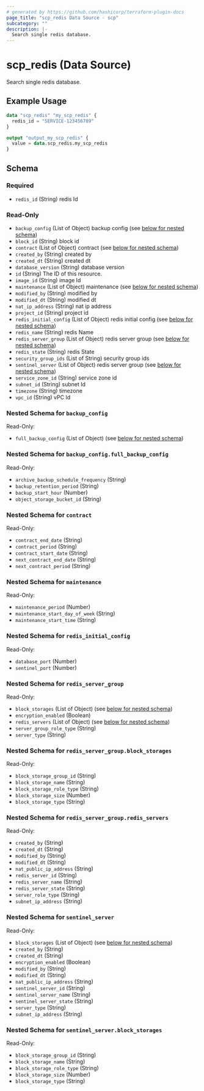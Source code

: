 ```yaml
---
# generated by https://github.com/hashicorp/terraform-plugin-docs
page_title: "scp_redis Data Source - scp"
subcategory: ""
description: |-
  Search single redis database.
---
```


# scp_redis (Data Source)

Search single redis database.

## Example Usage

```terraform
data "scp_redis" "my_scp_redis" {
  redis_id = "SERVICE-123456789"
}

output "output_my_scp_redis" {
  value = data.scp_redis.my_scp_redis
}
```

<!-- schema generated by tfplugindocs -->
## Schema

### Required

- `redis_id` (String) redis  Id

### Read-Only

- `backup_config` (List of Object) backup config (see [below for nested schema](#nestedatt--backup_config))
- `block_id` (String) block id
- `contract` (List of Object) contract (see [below for nested schema](#nestedatt--contract))
- `created_by` (String) created by
- `created_dt` (String) created dt
- `database_version` (String) database version
- `id` (String) The ID of this resource.
- `image_id` (String) image Id
- `maintenance` (List of Object) maintenance (see [below for nested schema](#nestedatt--maintenance))
- `modified_by` (String) modified by
- `modified_dt` (String) modified dt
- `nat_ip_address` (String) nat ip address
- `project_id` (String) project id
- `redis_initial_config` (List of Object) redis initial config (see [below for nested schema](#nestedatt--redis_initial_config))
- `redis_name` (String) redis  Name
- `redis_server_group` (List of Object) redis server group (see [below for nested schema](#nestedatt--redis_server_group))
- `redis_state` (String) redis  State
- `security_group_ids` (List of String) security group ids
- `sentinel_server` (List of Object) redis server group (see [below for nested schema](#nestedatt--sentinel_server))
- `service_zone_id` (String) service zone id
- `subnet_id` (String) subnet Id
- `timezone` (String) timezone
- `vpc_id` (String) vPC Id

<a id="nestedatt--backup_config"></a>
### Nested Schema for `backup_config`

Read-Only:

- `full_backup_config` (List of Object) (see [below for nested schema](#nestedobjatt--backup_config--full_backup_config))

<a id="nestedobjatt--backup_config--full_backup_config"></a>
### Nested Schema for `backup_config.full_backup_config`

Read-Only:

- `archive_backup_schedule_frequency` (String)
- `backup_retention_period` (String)
- `backup_start_hour` (Number)
- `object_storage_bucket_id` (String)



<a id="nestedatt--contract"></a>
### Nested Schema for `contract`

Read-Only:

- `contract_end_date` (String)
- `contract_period` (String)
- `contract_start_date` (String)
- `next_contract_end_date` (String)
- `next_contract_period` (String)


<a id="nestedatt--maintenance"></a>
### Nested Schema for `maintenance`

Read-Only:

- `maintenance_period` (Number)
- `maintenance_start_day_of_week` (String)
- `maintenance_start_time` (String)


<a id="nestedatt--redis_initial_config"></a>
### Nested Schema for `redis_initial_config`

Read-Only:

- `database_port` (Number)
- `sentinel_port` (Number)


<a id="nestedatt--redis_server_group"></a>
### Nested Schema for `redis_server_group`

Read-Only:

- `block_storages` (List of Object) (see [below for nested schema](#nestedobjatt--redis_server_group--block_storages))
- `encryption_enabled` (Boolean)
- `redis_servers` (List of Object) (see [below for nested schema](#nestedobjatt--redis_server_group--redis_servers))
- `server_group_role_type` (String)
- `server_type` (String)

<a id="nestedobjatt--redis_server_group--block_storages"></a>
### Nested Schema for `redis_server_group.block_storages`

Read-Only:

- `block_storage_group_id` (String)
- `block_storage_name` (String)
- `block_storage_role_type` (String)
- `block_storage_size` (Number)
- `block_storage_type` (String)


<a id="nestedobjatt--redis_server_group--redis_servers"></a>
### Nested Schema for `redis_server_group.redis_servers`

Read-Only:

- `created_by` (String)
- `created_dt` (String)
- `modified_by` (String)
- `modified_dt` (String)
- `nat_public_ip_address` (String)
- `redis_server_id` (String)
- `redis_server_name` (String)
- `redis_server_state` (String)
- `server_role_type` (String)
- `subnet_ip_address` (String)



<a id="nestedatt--sentinel_server"></a>
### Nested Schema for `sentinel_server`

Read-Only:

- `block_storages` (List of Object) (see [below for nested schema](#nestedobjatt--sentinel_server--block_storages))
- `created_by` (String)
- `created_dt` (String)
- `encryption_enabled` (Boolean)
- `modified_by` (String)
- `modified_dt` (String)
- `nat_public_ip_address` (String)
- `sentinel_server_id` (String)
- `sentinel_server_name` (String)
- `sentinel_server_state` (String)
- `server_type` (String)
- `subnet_ip_address` (String)

<a id="nestedobjatt--sentinel_server--block_storages"></a>
### Nested Schema for `sentinel_server.block_storages`

Read-Only:

- `block_storage_group_id` (String)
- `block_storage_name` (String)
- `block_storage_role_type` (String)
- `block_storage_size` (Number)
- `block_storage_type` (String)


